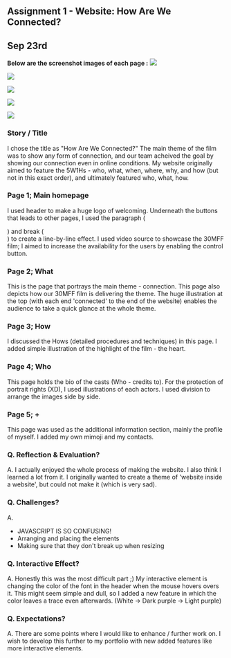 ## Assignment 1 - Website: How Are We Connected? ##

## Sep 23rd

**Below are the screenshot images of each page :**
![](bin/data/page1.jpeg)

![](bin/data/page2.jpeg)

![](bin/data/page3.jpeg)

![](bin/data/page4.jpeg)

![](bin/data/page5.jpeg)

### Story / Title

I chose the title as "How Are We Connected?"
The main theme of the film was to show any form of connection, and our team acheived the goal by showing our connection even in online conditions.
My website originally aimed to feature the 5W1Hs - who, what, when, where, why, and how (but not in this exact order), and ultimately featured who, what, how.


### Page 1; Main homepage
I used header to make a huge logo of welcoming.
Underneath the buttons that leads to other pages, I used the paragraph (<p>) and break (<br>) to create a line-by-line effect.
I used video source to showcase the 30MFF film; I aimed to increase the availability for the users by enabling the control button.

### Page 2; What
This is the page that portrays the main theme - connection. This page also depicts how our 30MFF film is delivering the theme.
The huge illustration at the top (with each end 'connected' to the end of the website)
enables the audience to take a quick glance at the whole theme.

### Page 3; How
I discussed the Hows (detailed procedures and techniques) in this page.
I added simple illustration of the highlight of the film - the heart.
  
### Page 4; Who
This page holds the bio of the casts (Who - credits to).
For the protection of portrait rights (XD), I used illustrations of each actors.
I used division to arrange the images side by side.
  
### Page 5; +
This page was used as the additional information section, mainly the profile of myself.
I added my own mimoji and my contacts.

### Q. Reflection & Evaluation?
A. I actually enjoyed the whole process of making the website. I also think I learned a lot from it.
I originally wanted to create a theme of 'website inside a website', but could not make it (which is very sad). 

### Q. Challenges?
A. 
  - JAVASCRIPT IS SO CONFUSING!
  - Arranging and placing the elements
  - Making sure that they don't break up when resizing

### Q. Interactive Effect?
A. Honestly this was the most difficult part ;) 
  My interactive element is changing the color of the font in the header when the mouse hovers overs it. 
  This might seem simple and dull, so I added a new feature in which the color leaves a trace even afterwards.
  (White -> Dark purple -> Light purple)

### Q. Expectations?
A. There are some points where I would like to enhance / further work on. I wish to develop this further to my portfolio with new added features
  like more interactive elements.
